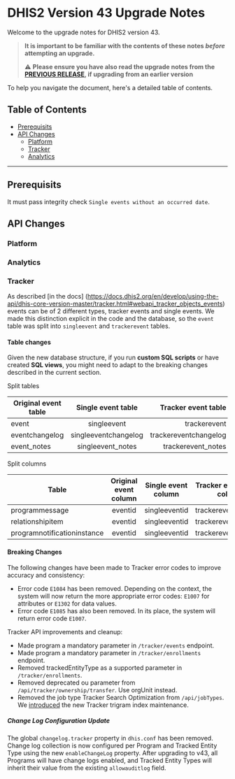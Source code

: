 # DHIS2 Version 43 Upgrade Notes

Welcome to the upgrade notes for DHIS2 version 43.

> **It is important to be familiar with the contents of these notes *before* attempting an upgrade.**
>
> :warning: **Please ensure you have also read the upgrade notes from the [PREVIOUS RELEASE](../2.42/README.md), if upgrading from an earlier version**

To help you navigate the document, here's a detailed table of contents.

## Table of Contents

  - [Prerequisits](#prerequisits)
  - [API Changes](#api-changes)
    - [Platform](#platform)
    - [Tracker](#tracker)
    - [Analytics](#analytics)
---
## Prerequisits

It must pass integrity check `Single events without an occurred date`.

## API Changes

### Platform

### Analytics

### Tracker
As described [in the docs] (https://docs.dhis2.org/en/develop/using-the-api/dhis-core-version-master/tracker.html#webapi_tracker_objects_events)
events can be of 2 different types, tracker events and single events. We made this distinction
explicit in the code and the database, so the `event` table was split into `singleevent`
and `trackerevent` tables.

#### Table changes

Given the new database structure, if you run **custom SQL scripts** or have created
**SQL views**, you might need to adapt to the breaking changes described in the current section.

Split tables

| Original event table | Single event table   | Tracker event table   |
| ---------------------|:--------------------:|----------------------:|
| event                | singleevent          | trackerevent          |
| eventchangelog       | singleeventchangelog | trackereventchangelog |
| event_notes          | singleevent_notes    | trackerevent_notes    |

Split columns

| Table                       | Original event column | Single event column | Tracker event column |
| ----------------------------|:---------------------:|:-------------------:|---------------------:|
| programmessage              | eventid               | singleeventid       | trackereventid       |
| relationshipitem            | eventid               | singleeventid       | trackereventid       |
| programnotificationinstance | eventid               | singleeventid       | trackereventid       |

#### Breaking Changes

The following changes have been made to Tracker error codes to improve accuracy and consistency:​
- Error code `E1084` has been removed. Depending on the context, the system will now return
the more appropriate error codes: `E1007` for attributes or `E1302` for data values.
- Error code `E1085` has also been removed. In its place, the system will return error code `E1007`.​

Tracker API improvements and cleanup:
- Made program a mandatory parameter in `/tracker/events` endpoint.
- Made program a mandatory parameter in `/tracker/enrollments` endpoint.
- Removed trackedEntityType as a supported parameter in `/tracker/enrollments`.
- Removed deprecated ou parameter from `/api/tracker/ownership/transfer`. Use orgUnit instead.
- Removed the job type Tracker Search Optimization from `/api/jobTypes`. We [introduced](https://docs.dhis2.org/en/use/user-guides/dhis-core-version-master/maintaining-the-system/scheduling.html?h=tracker+search+optimization+master#scheduling_tracker_search_optimization) the new Tracker trigram index maintenance.

##### Change Log Configuration Update

The global `changelog.tracker` property in `dhis.conf` has been removed. Change log collection is 
now configured per Program and Tracked Entity Type using the new `enableChangeLog` property. After 
upgrading to v43, all Programs will have change logs enabled, and Tracked Entity Types will inherit 
their value from the existing `allowauditlog` field.